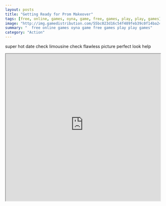 ```yaml
---
layout: posts
title: "Getting Ready for Prom Makeover"
tags: [free, online, games, oyna, game, free, games, play, play, games]
image: "http://img.gamedistribution.com/55bc023d16c54f489feb39c0f14ba244.jpg"
summary: "  free online games oyna game free games play play games"
category: "Action"
---
```


super hot date check limousine check flawless picture perfect look help

<iframe width="100%" height="480px;" src="http://flash.gamedistribution.com?game=55bc023d16c54f489feb39c0f14ba244"></iframe>